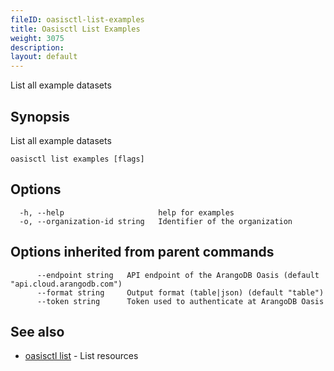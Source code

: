 ```yaml
---
fileID: oasisctl-list-examples
title: Oasisctl List Examples
weight: 3075
description: 
layout: default
---
```

List all example datasets

## Synopsis

List all example datasets

```
oasisctl list examples [flags]
```

## Options

```
  -h, --help                     help for examples
  -o, --organization-id string   Identifier of the organization
```

## Options inherited from parent commands

```
      --endpoint string   API endpoint of the ArangoDB Oasis (default "api.cloud.arangodb.com")
      --format string     Output format (table|json) (default "table")
      --token string      Token used to authenticate at ArangoDB Oasis
```

## See also

* [oasisctl list]()	 - List resources

